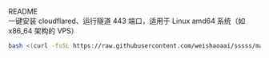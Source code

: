 README  
一键安装 cloudflared、运行隧道 443 端口，适用于 Linux amd64 系统（如 x86_64 架构的 VPS）

```bash
bash <(curl -fsSL https://raw.githubusercontent.com/weishaoaai/sssss/main/install.sh)
